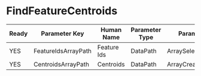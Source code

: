 # FindFeatureCentroids

| Ready | Parameter Key | Human Name | Parameter Type | Parameter Class |
|-------|---------------|------------|-----------------|----------------|
| YES | FeatureIdsArrayPath | Feature Ids | DataPath | ArraySelectionParameter |
| YES | CentroidsArrayPath | Centroids | DataPath | ArrayCreationParameter |
